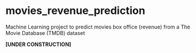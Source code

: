 # movies_revenue_prediction
Machine Learning project to predict movies box office (revenue) from a The Movie Database (TMDB) dataset

**[UNDER CONSTRUCTION]**
